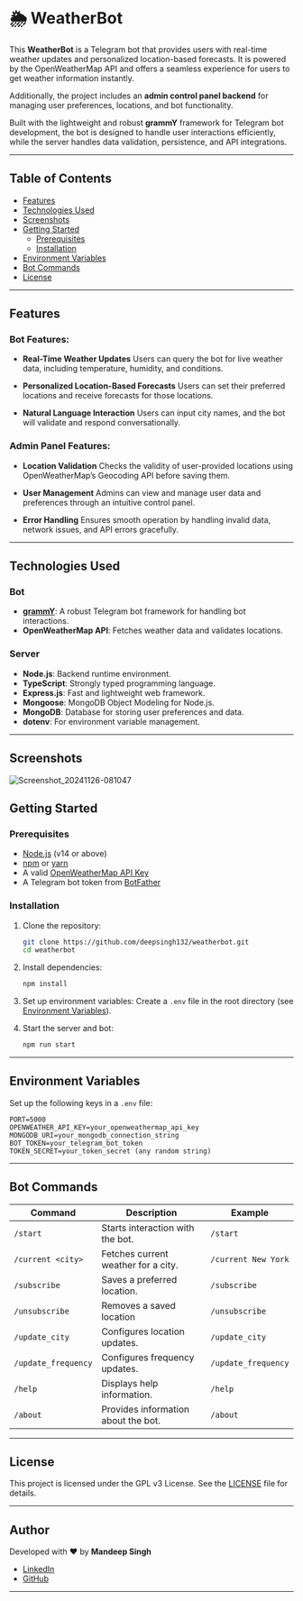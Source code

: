 # 🌦️ WeatherBot

This **WeatherBot** is a Telegram bot that provides users with real-time weather updates and personalized location-based forecasts. It is powered by the OpenWeatherMap API and offers a seamless experience for users to get weather information instantly.

Additionally, the project includes an **admin control panel backend** for managing user preferences, locations, and bot functionality.

Built with the lightweight and robust **grammY** framework for Telegram bot development, the bot is designed to handle user interactions efficiently, while the server handles data validation, persistence, and API integrations.

---

## Table of Contents

- [Features](#features)
- [Technologies Used](#technologies-used)
- [Screenshots](#screenshots)
- [Getting Started](#getting-started)
  - [Prerequisites](#prerequisites)
  - [Installation](#installation)
- [Environment Variables](#environment-variables)
- [Bot Commands](#bot-commands)
- [License](#license)

---

## Features

### Bot Features:

- **Real-Time Weather Updates**
  Users can query the bot for live weather data, including temperature, humidity, and conditions.

- **Personalized Location-Based Forecasts**
  Users can set their preferred locations and receive forecasts for those locations.

- **Natural Language Interaction**
  Users can input city names, and the bot will validate and respond conversationally.

### Admin Panel Features:

- **Location Validation**
  Checks the validity of user-provided locations using OpenWeatherMap’s Geocoding API before saving them.

- **User Management**
  Admins can view and manage user data and preferences through an intuitive control panel.

- **Error Handling**
  Ensures smooth operation by handling invalid data, network issues, and API errors gracefully.

---

## Technologies Used

### Bot
- **[grammY](https://grammy.dev/)**: A robust Telegram bot framework for handling bot interactions.
- **OpenWeatherMap API**: Fetches weather data and validates locations.

### Server
- **Node.js**: Backend runtime environment.
- **TypeScript**: Strongly typed programming language.
- **Express.js**: Fast and lightweight web framework.
- **Mongoose**: MongoDB Object Modeling for Node.js.
- **MongoDB**: Database for storing user preferences and data.
- **dotenv**: For environment variable management.

---

## Screenshots

![Screenshot_20241126-081047](https://github.com/user-attachments/assets/d15029c0-c42f-4ae7-8727-f1b7215e501d)


## Getting Started

### Prerequisites

- [Node.js](https://nodejs.org/) (v14 or above)
- [npm](https://www.npmjs.com/) or [yarn](https://yarnpkg.com/)
- A valid [OpenWeatherMap API Key](https://openweathermap.org/api)
- A Telegram bot token from [BotFather](https://t.me/BotFather)

### Installation

1. Clone the repository:
   ```bash
   git clone https://github.com/deepsingh132/weatherbot.git
   cd weatherbot
   ```

2. Install dependencies:
   ```bash
   npm install
   ```

3. Set up environment variables:
   Create a `.env` file in the root directory (see [Environment Variables](#environment-variables)).

4. Start the server and bot:
   ```bash
   npm run start
   ```

---

## Environment Variables

Set up the following keys in a `.env` file:

```env
PORT=5000
OPENWEATHER_API_KEY=your_openweathermap_api_key
MONGODB_URI=your_mongodb_connection_string
BOT_TOKEN=your_telegram_bot_token
TOKEN_SECRET=your_token_secret (any random string)
```

---

## Bot Commands

| Command            | Description                              | Example                     |
|---------------------|------------------------------------------|-----------------------------|
| `/start`           | Starts interaction with the bot.         | `/start`                    |
| `/current <city>`  | Fetches current weather for a city.      | `/current New York`         |
| `/subscribe`     | Saves a preferred location.              | `/subscribe`     |
| `/unsubscribe`     | Removes a saved location                   | `/unsubscribe`              |
| `/update_city`  | Configures location updates.                | `/update_city`  |
| `/update_frequency`  | Configures frequency updates.                | `/update_frequency`  |
| `/help`            | Displays help information.               | `/help`                     |
| `/about`           | Provides information about the bot.      | `/about`                    |

---

## License

This project is licensed under the GPL v3 License. See the [LICENSE](LICENSE) file for details.

---

## Author

Developed with ❤️ by **Mandeep Singh**
- [LinkedIn](https://linkedin.com/in/deepsingh132)
- [GitHub](https://github.com/deepsingh132)

---
